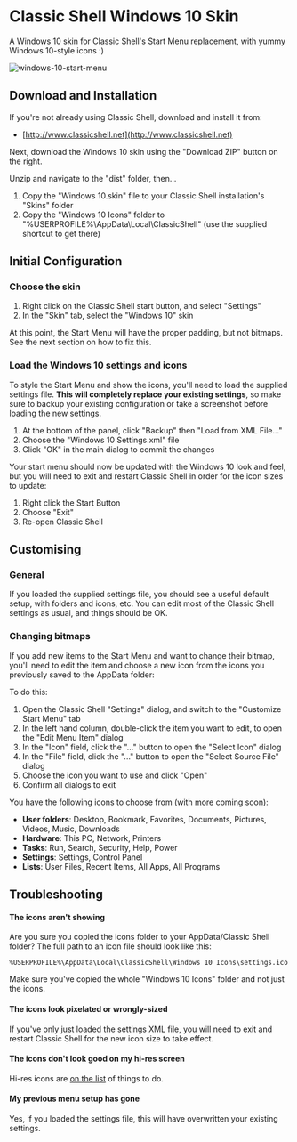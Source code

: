 # Classic Shell Windows 10 Skin

A Windows 10 skin for Classic Shell's Start Menu replacement, with yummy Windows 10-style icons :)

![windows-10-start-menu](https://cloud.githubusercontent.com/assets/132681/10264496/00daba96-6a05-11e5-8dbd-44b4cd83e374.png)


## Download and Installation

If you're not already using Classic Shell, download and install it from:

- [http://www.classicshell.net](http://www.classicshell.net)

Next, download the Windows 10 skin using the "Download ZIP" button on the right.

Unzip and navigate to the "dist" folder, then...

1. Copy the "Windows 10.skin" file to your Classic Shell installation's "Skins" folder
2. Copy the "Windows 10 Icons" folder to "%USERPROFILE%\AppData\Local\ClassicShell\" (use the supplied shortcut to get there)

## Initial Configuration

### Choose the skin

1. Right click on the Classic Shell start button, and select "Settings"
2. In the "Skin" tab, select the "Windows 10" skin

At this point, the Start Menu will have the proper padding, but not bitmaps. See the next section on how to fix this.

### Load the Windows 10 settings and icons 

To style the Start Menu and show the icons, you'll need to load the supplied settings file. **This will completely replace your existing settings**, so make sure to backup your existing configuration or take a screenshot before loading the new settings.

1. At the bottom of the panel, click "Backup" then "Load from XML File..."
2. Choose the "Windows 10 Settings.xml" file
3. Click "OK" in the main dialog to commit the changes

Your start menu should now be updated with the Windows 10 look and feel, but you will need to exit and restart Classic Shell in order for the icon sizes to update:

1. Right click the Start Button
2. Choose "Exit"
3. Re-open Classic Shell


## Customising

### General

If you loaded the supplied settings file, you should see a useful default setup, with folders and icons, etc. You can edit most of the Classic Shell settings as usual, and things should be OK.

### Changing bitmaps

If you add new items to the Start Menu and want to change their bitmap, you'll need to edit the item and choose a new icon from the icons you previously saved to the AppData folder:

To do this:

1. Open the Classic Shell "Settings" dialog, and switch to the "Customize Start Menu" tab
2. In the left hand column, double-click the item you want to edit, to open the "Edit Menu Item" dialog
3. In the "Icon" field, click the "..." button to open the "Select Icon" dialog
4. In the "File" field, click the "..." button to open the "Select Source File" dialog
5. Choose the icon you want to use and click "Open"
6. Confirm all dialogs to exit


You have the following icons to choose from (with [more](https://github.com/davestewart/classic-shell-win10/issues/2) coming soon):

- **User folders**: Desktop, Bookmark, Favorites, Documents, Pictures, Videos, Music, Downloads
- **Hardware**: This PC, Network, Printers
- **Tasks**: Run, Search, Security, Help, Power
- **Settings**: Settings, Control Panel
- **Lists**: User Files, Recent Items, All Apps, All Programs


## Troubleshooting

#### The icons aren't showing

Are you sure you copied the icons folder to your AppData/Classic Shell folder? The full path to an icon file should look like this:

	%USERPROFILE%\AppData\Local\ClassicShell\Windows 10 Icons\settings.ico

Make sure you've copied the whole "Windows 10 Icons" folder and not just the icons.

#### The icons look pixelated or wrongly-sized

If you've only just loaded the settings XML file, you will need to exit and restart Classic Shell for the new icon size to take effect.

#### The icons don't look good on my hi-res screen

Hi-res icons are [on the list](https://github.com/davestewart/classic-shell-win10/issues/3) of things to do.

#### My previous menu setup has gone

Yes, if you loaded the settings file, this will have overwritten your existing settings. 
